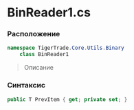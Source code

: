 
# BinReader1.cs
### Расположение
```csharp
namespace TigerTrade.Core.Utils.Binary  
    class BinReader1
```

> Описание

### Синтаксис
```csharp
public T PrevItem { get; private set; }
```

